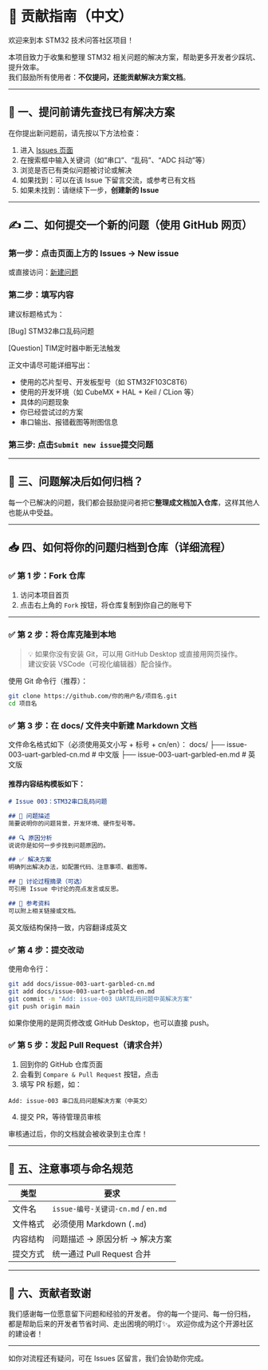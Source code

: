 # 🤝 贡献指南（中文）

欢迎来到本 STM32 技术问答社区项目！

本项目致力于收集和整理 STM32 相关问题的解决方案，帮助更多开发者少踩坑、提升效率。  
我们鼓励所有使用者：**不仅提问，还能贡献解决方案文档**。

---

## 📌 一、提问前请先查找已有解决方案

在你提出新问题前，请先按以下方法检查：

1. 进入 [Issues 页面](https://github.com/Vic-sl/embedded-help-center/issues)
2. 在搜索框中输入关键词（如“串口”、“乱码”、“ADC 抖动”等）
3. 浏览是否已有类似问题被讨论或解决
4. 如果找到：可以在该 Issue 下留言交流，或参考已有文档
5. 如果未找到：请继续下一步，**创建新的 Issue**

---

## ✍️ 二、如何提交一个新的问题（使用 GitHub 网页）

### 第一步：点击页面上方的 **Issues → New issue**

或直接访问：[新建问题](https://github.com/Vic-sl/embedded-help-center/issues/new)

### 第二步：填写内容

建议标题格式为：

[Bug] STM32串口乱码问题

[Question] TIM定时器中断无法触发

正文中请尽可能详细写出：

- 使用的芯片型号、开发板型号（如 STM32F103C8T6）
- 使用的开发环境（如 CubeMX + HAL + Keil / CLion 等）
- 具体的问题现象
- 你已经尝试过的方案
- 串口输出、报错截图等附图信息

### 第三步: 点击`Submit new issue`提交问题

---

## 🧠 三、问题解决后如何归档？

每一个已解决的问题，我们都会鼓励提问者把它**整理成文档加入仓库**，这样其他人也能从中受益。

---

## 📥 四、如何将你的问题归档到仓库（详细流程）

### ✅ 第 1 步：Fork 仓库

1. 访问本项目首页  
2. 点击右上角的 `Fork` 按钮，将仓库复制到你自己的账号下

---

### ✅ 第 2 步：将仓库克隆到本地

> 💡 如果你没有安装 Git，可以用 GitHub Desktop 或直接用网页操作。  
> 建议安装 VSCode（可视化编辑器）配合操作。

使用 Git 命令行（推荐）：

```bash
git clone https://github.com/你的用户名/项目名.git
cd 项目名
```

### ✅ 第 3 步：在 docs/ 文件夹中新建 Markdown 文档
文件命名格式如下（必须使用英文小写 + 标号 + cn/en）：
docs/
├── issue-003-uart-garbled-cn.md   # 中文版
├── issue-003-uart-garbled-en.md   # 英文版
#### 推荐内容结构模板如下：
```markdown
# Issue 003：STM32串口乱码问题

## 📌 问题描述
简要说明你的问题背景，开发环境、硬件型号等。

## 🔍 原因分析
说说你是如何一步步找到问题原因的。

## ✅ 解决方案
明确列出解决办法，如配置代码、注意事项、截图等。

## 💬 讨论过程摘录（可选）
可引用 Issue 中讨论的亮点发言或反思。

## 🔗 参考资料
可以附上相关链接或文档。
```
英文版结构保持一致，内容翻译成英文

### ✅ 第 4 步：提交改动

使用命令行：

```bash
git add docs/issue-003-uart-garbled-cn.md
git add docs/issue-003-uart-garbled-en.md
git commit -m "Add: issue-003 UART乱码问题中英解决方案"
git push origin main
```

如果你使用的是网页修改或 GitHub Desktop，也可以直接 push。

### ✅ 第 5 步：发起 Pull Request（请求合并）

1. 回到你的 GitHub 仓库页面
2. 会看到 `Compare & Pull Request` 按钮，点击
3. 填写 PR 标题，如：

```
Add: issue-003 串口乱码问题解决方案（中英文）
```

4. 提交 PR，等待管理员审核

审核通过后，你的文档就会被收录到主仓库！

---

## 📎 五、注意事项与命名规范

| 类型     | 要求                                |
| -------- | ----------------------------------- |
| 文件名   | `issue-编号-关键词-cn.md` / `en.md` |
| 文件格式 | 必须使用 Markdown (`.md`)           |
| 内容结构 | 问题描述 → 原因分析 → 解决方案      |
| 提交方式 | 统一通过 Pull Request 合并          |

---

## 🎉 六、贡献者致谢
我们感谢每一位愿意留下问题和经验的开发者。
你的每一个提问、每一份归档，都是帮助后来的开发者节省时间、走出困境的明灯✨。
欢迎你成为这个开源社区的建设者！

---

如你对流程还有疑问，可在 Issues 区留言，我们会协助你完成。